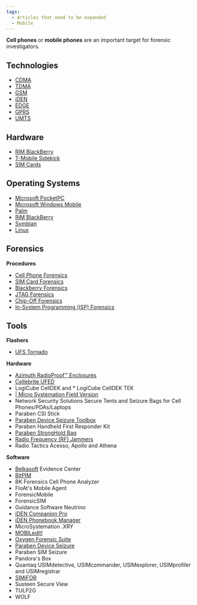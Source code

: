 ```yaml
---
tags:
  - Articles that need to be expanded
  - Mobile
---
```

**Cell phones** or **mobile phones** are an important target for forensic
investigators.

## Technologies

* [CDMA](cdma.md)
* [TDMA](tdma.md)
* [GSM](gsm.md)
* [iDEN](iden.md)
* [EDGE](edge.md)
* [GPRS](gprs.md)
* [UMTS](umts.md)

## Hardware

* [RIM BlackBerry](rim_blackberry.md)
* [T-Mobile Sidekick](t-mobile_sidekick.md)
* [SIM Cards](sim_cards.md)

## Operating Systems

* [Microsoft PocketPC](microsoft_pocketpc.md)
* [Microsoft Windows Mobile](microsoft_windows_mobile.md)
* [Palm](palm.md)
* [RIM BlackBerry](rim_blackberry.md)
* [Symbian](symbian.md)
* [Linux](linux.md)

## Forensics

**Procedures**

* [Cell Phone Forensics](cell_phone_forensics.md)
* [SIM Card Forensics](sim_card_forensics.md)
* [Blackberry Forensics](blackberry_forensics.md)
* [JTAG Forensics](jtag_forensics.md)
* [Chip-Off Forensics](chip-off_forensics.md)
* [In-System Programming (ISP) Forensics](in-system_programming_(isp)_forensics.md)

## Tools

**Flashers**

* [UFS Tornado](ufs_tornado.md)

**Hardware**

* [Azimuth RadioProof™ Enclosures](azimuth_radioproof_enclosures.md)
* [Cellebrite UFED](cellebrite_ufed.md)
* LogiCube CellDEK and * LogiCube CellDEK TEK
* [\| Micro Systemation Field Version](https://www.msab.com/)
* Network Security Solutions Secure Tents and Seizure Bags for Cell Phones/PDAs/Laptops
* Paraben CSI Stick
* [Paraben Device Seizure Toolbox](paraben_device_seizure_toolbox.md)
* Paraben Handheld First Responder Kit
* [Paraben StrongHold Bag](paraben_stronghold_bag.md)
* [Radio Frequency (RF) Jammers](radio_frequency_(rf)_jammers.md)
* Radio Tactics Acesso, Apollo and Athena

**Software**

* [Belkasoft](belkasoft.md) Evidence Center
* [BitPIM](bitpim.md)
* BK Forensics Cell Phone Analyzer
* FloAt's Mobile Agent
* ForensicMobile
* ForensicSIM
* Guidance Software Neutrino
* [iDEN Companion Pro](iden_companion_pro.md)
* [iDEN Phonebook Manager](iden_phonebook_manager.md)
* MicroSystemation .XRY
* [MOBILedit!](mobiledit.md)
* [Oxygen Forensic Suite](oxygen_forensic_suite.md)
* [Paraben Device Seizure](paraben_device_seizure.md)
* Paraben SIM Seizure
* Pandora's Box
* Quantaq USIMdetective, USIMcommander, USIMexplorer, USIMprofiler and USIMregistrar
* [SIMiFOR](simifor.md)
* Susteen Secure View
* TULP2G
* WOLF
